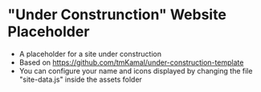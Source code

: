 # "Under Construnction" Website Placeholder

- A placeholder for a site under construction
- Based on <https://github.com/tmKamal/under-construction-template>
- You can configure your name and icons displayed by changing the file "site-data.js" inside the assets folder
